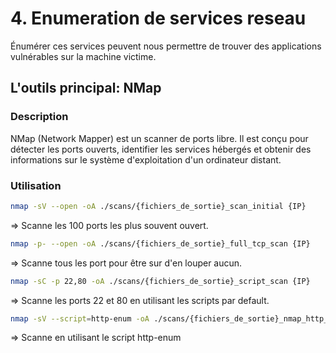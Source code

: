 # 4. Enumeration de services reseau

Énumérer ces services peuvent nous permettre de trouver des applications vulnérables sur la machine victime.

## L'outils principal: NMap

### Description

NMap (Network Mapper) est un scanner de ports libre. Il est conçu pour détecter les ports ouverts, identifier les services hébergés et obtenir des informations sur le système d'exploitation d'un ordinateur distant.

### Utilisation

```bash
nmap -sV --open -oA ./scans/{fichiers_de_sortie}_scan_initial {IP} 
```

=> Scanne les 100 ports les plus souvent ouvert.

```bash
nmap -p- --open -oA ./scans/{fichiers_de_sortie}_full_tcp_scan {IP} 
```

=> Scanne tous les port pour être sur d'en louper aucun.

```bash
nmap -sC -p 22,80 -oA ./scans/{fichiers_de_sortie}_script_scan {IP} 
```

=> Scanne les ports 22 et 80 en utilisant les scripts par default.

```bash
nmap -sV --script=http-enum -oA ./scans/{fichiers_de_sortie}_nmap_http_enum {IP}
```

=> Scanne en utilisant le script http-enum
